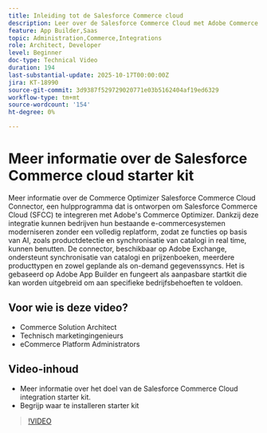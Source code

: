 ```yaml
---
title: Inleiding tot de Salesforce Commerce cloud
description: Leer over de Salesforce Commerce Cloud met Adobe Commerce Optimizer die de SFC Schakelaar gebruikt.
feature: App Builder,Saas
topic: Administration,Commerce,Integrations
role: Architect, Developer
level: Beginner
doc-type: Technical Video
duration: 194
last-substantial-update: 2025-10-17T00:00:00Z
jira: KT-18990
source-git-commit: 3d9387f529729020771e03b5162404af19ed6329
workflow-type: tm+mt
source-wordcount: '154'
ht-degree: 0%

---
```



# Meer informatie over de Salesforce Commerce cloud starter kit

Meer informatie over de Commerce Optimizer Salesforce Commerce Cloud Connector, een hulpprogramma dat is ontworpen om Salesforce Commerce Cloud (SFCC) te integreren met Adobe&#39;s Commerce Optimizer. Dankzij deze integratie kunnen bedrijven hun bestaande e-commercesystemen moderniseren zonder een volledig replatform, zodat ze functies op basis van AI, zoals productdetectie en synchronisatie van catalogi in real time, kunnen benutten. De connector, beschikbaar op Adobe Exchange, ondersteunt synchronisatie van catalogi en prijzenboeken, meerdere producttypen en zowel geplande als on-demand gegevenssyncs. Het is gebaseerd op Adobe App Builder en fungeert als aanpasbare startkit die kan worden uitgebreid om aan specifieke bedrijfsbehoeften te voldoen.

## Voor wie is deze video?

* Commerce Solution Architect
* Technisch marketingingenieurs
* eCommerce Platform Administrators

## Video-inhoud

* Meer informatie over het doel van de Salesforce Commerce Cloud integration starter kit.
* Begrijp waar te installeren starter kit

>[!VIDEO](https://video.tv.adobe.com/v/3476019?captions=dut)
